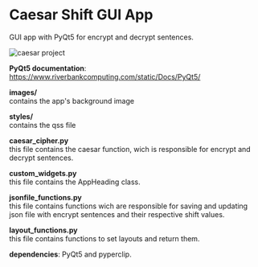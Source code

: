 
# Caesar Shift GUI App

GUI app with PyQt5 for encrypt and decrypt sentences.

![caesar project](https://user-images.githubusercontent.com/121177058/216630186-0b17d3c1-bf2a-418c-9646-43a30991de75.jpg)

**PyQt5 documentation**: https://www.riverbankcomputing.com/static/Docs/PyQt5/

**images/**<br>
contains the app's background image

**styles/**<br>
contains the qss file

**caesar_cipher.py**<br>
this file contains the caesar function, wich is responsible for encrypt and decrypt sentences.

**custom_widgets.py**<br>
this file contains the AppHeading class.

**jsonfile_functions.py**<br>
this file contains functions wich are responsible for saving and updating json file with encrypt sentences and their respective shift values.

**layout_functions.py**<br>
this file contains functions to set layouts and return them.

**dependencies**: PyQt5 and pyperclip.
